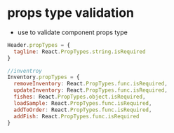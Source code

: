 # props type validation  
* use to validate component props type  
```js
Header.propTypes = {
  tagline: React.PropTypes.string.isRequired
}

//inventroy
Inventory.propTypes = {
  removeInventory: React.PropTypes.func.isRequired,
  updateInventory: React.PropTypes.func.isRequired,
  fishes: React.PropTypes.object.isRequired,
  loadSample: React.PropTypes.func.isRequired,
  addToOrder: React.PropTypes.func.isRequired,
  addFish: React.PropTypes.func.isRequired
}
```